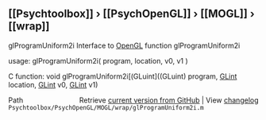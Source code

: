 ## [[Psychtoolbox]] &#8250; [[PsychOpenGL]] &#8250; [[MOGL]] &#8250; [[wrap]]

glProgramUniform2i  Interface to [OpenGL](OpenGL) function glProgramUniform2i  
  
usage:  glProgramUniform2i( program, location, v0, v1 )  
  
C function:  void glProgramUniform2i[(GLuint]((GLuint) program, [GLint](GLint) location, [GLint](GLint) v0, [GLint](GLint) v1)  




<div class="code_header" style="text-align:right;">
  <span style="float:left;">Path&nbsp;&nbsp;</span> <span class="counter">Retrieve <a href=
  "https://raw.github.com/Psychtoolbox-3/Psychtoolbox-3/beta/Psychtoolbox/PsychOpenGL/MOGL/wrap/glProgramUniform2i.m">current version from GitHub</a> | View <a href=
  "https://github.com/Psychtoolbox-3/Psychtoolbox-3/commits/beta/Psychtoolbox/PsychOpenGL/MOGL/wrap/glProgramUniform2i.m">changelog</a></span>
</div>
<div class="code">
  <code>Psychtoolbox/PsychOpenGL/MOGL/wrap/glProgramUniform2i.m</code>
</div>

